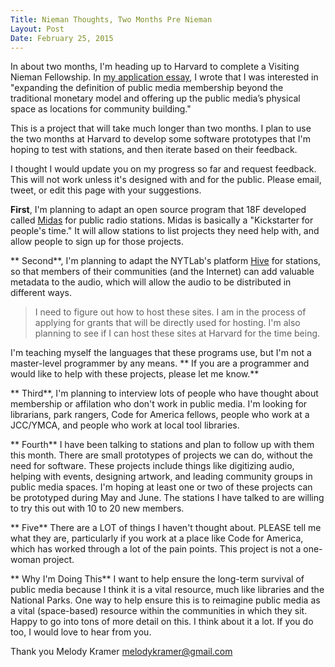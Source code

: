 ```yaml
---
Title: Nieman Thoughts, Two Months Pre Nieman
Layout: Post
Date: February 25, 2015
---
```


In about two months, I'm heading up to Harvard to complete a Visiting Nieman Fellowship. In [my application essay](https://medium.com/thelist/my-nieman-application-essay-59663a303d5b), I wrote that I was interested in "expanding the definition of public media membership beyond the traditional monetary model and offering up the public media’s physical space as locations for community building."

This is a project that will take much longer than two months. I plan to use the two months at Harvard to develop some software prototypes that I'm hoping to test with stations, and then iterate based on their feedback.

I thought I would update you on my progress so far and request feedback. This will not work unless it's designed with and for the public. Please email, tweet, or edit this page with your suggestions.

**First**, I'm planning to adapt an open source program that 18F developed called [Midas](https://github.com/18F/midas) for public radio stations. Midas is basically a "Kickstarter for people's time." It will allow stations to list projects they need help with, and allow people to sign up for those projects.

** Second**, I'm planning to adapt the NYTLab's platform [Hive](https://github.com/nytlabs/hive) for stations, so that members of their communities (and the Internet) can add valuable metadata to the audio, which will allow the audio to be distributed in different ways.

> I need to figure out how to host these sites. I am in the process of applying for grants that will be directly used for hosting. I'm also planning to see if I can host these sites at Harvard for the time being. 

I'm teaching myself the languages that these programs use, but I'm not a master-level programmer by any means. ** If you are a programmer and would like to help with these projects, please let me know.**

** Third**, I'm planning to interview lots of people who have thought about membership or affilation who don't work in public media. I'm looking for librarians, park rangers, Code for America fellows, people who work at a JCC/YMCA, and people who work at local tool libraries.

** Fourth** I have been talking to stations and plan to follow up with them this month. There are small prototypes of projects we can do, without the need for software. These projects include things like digitizing audio, helping with events, designing artwork, and leading community groups in public media spaces. I'm hoping at least one or two of these projects can be prototyped during May and June. The stations I have talked to are willing to try this out with 10 to 20 new members.

** Five** There are a LOT of things I haven't thought about. PLEASE tell me what they are, particularly if you work at a place like Code for America, which has worked through a lot of the pain points. This project is not a one-woman project.

** Why I'm Doing This** I want to help ensure the long-term survival of public media because I think it is a vital resource, much like libraries and the National Parks. One way to help ensure this is to reimagine public media as a vital (space-based) resource within the communities in which they sit. Happy to go into tons of more detail on this. I think about it a lot. If you do too, I would love to hear from you.

Thank you
Melody Kramer
melodykramer@gmail.com 









